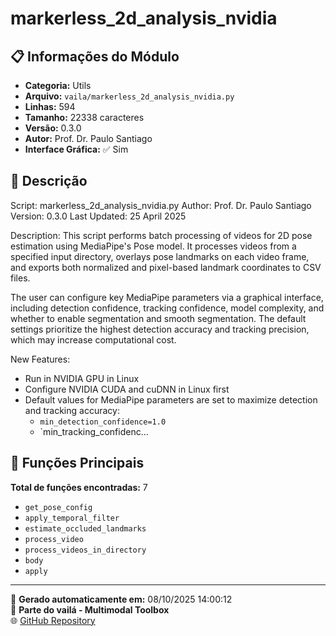 # markerless_2d_analysis_nvidia

## 📋 Informações do Módulo

- **Categoria:** Utils
- **Arquivo:** `vaila/markerless_2d_analysis_nvidia.py`
- **Linhas:** 594
- **Tamanho:** 22338 caracteres
- **Versão:** 0.3.0
- **Autor:** Prof. Dr. Paulo Santiago
- **Interface Gráfica:** ✅ Sim

## 📖 Descrição


Script: markerless_2d_analysis_nvidia.py
Author: Prof. Dr. Paulo Santiago
Version: 0.3.0
Last Updated: 25 April 2025

Description:
This script performs batch processing of videos for 2D pose estimation using
MediaPipe's Pose model. It processes videos from a specified input directory,
overlays pose landmarks on each video frame, and exports both normalized and
pixel-based landmark coordinates to CSV files.

The user can configure key MediaPipe parameters via a graphical interface,
including detection confidence, tracking confidence, model complexity, and
whether to enable segmentation and smooth segmentation. The default settings
prioritize the highest detection accuracy and tracking precision, which may
increase computational cost.

New Features:
- Run in NVIDIA GPU in Linux
- Configure NVIDIA CUDA and cuDNN in Linux first
- Default values for MediaPipe parameters are set to maximize detection and
  tracking accuracy:
    - `min_detection_confidence=1.0`
    - `min_tracking_confidenc...

## 🔧 Funções Principais

**Total de funções encontradas:** 7

- `get_pose_config`
- `apply_temporal_filter`
- `estimate_occluded_landmarks`
- `process_video`
- `process_videos_in_directory`
- `body`
- `apply`




---

📅 **Gerado automaticamente em:** 08/10/2025 14:00:12  
🔗 **Parte do vailá - Multimodal Toolbox**  
🌐 [GitHub Repository](https://github.com/vaila-multimodaltoolbox/vaila)
